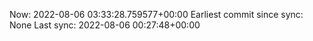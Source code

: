Now: 2022-08-06 03:33:28.759577+00:00 Earliest commit since sync: None Last sync: 2022-08-06 00:27:48+00:00
